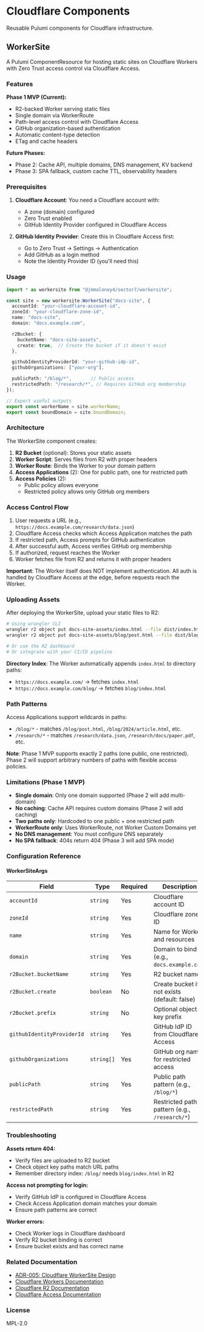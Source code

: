# Cloudflare Components

Reusable Pulumi components for Cloudflare infrastructure.

## WorkerSite

A Pulumi ComponentResource for hosting static sites on Cloudflare Workers with Zero Trust access control via Cloudflare Access.

### Features

**Phase 1 MVP (Current):**
- R2-backed Worker serving static files
- Single domain via WorkerRoute
- Path-level access control with Cloudflare Access
- GitHub organization-based authentication
- Automatic content-type detection
- ETag and cache headers

**Future Phases:**
- Phase 2: Cache API, multiple domains, DNS management, KV backend
- Phase 3: SPA fallback, custom cache TTL, observability headers

### Prerequisites

1. **Cloudflare Account**: You need a Cloudflare account with:
   - A zone (domain) configured
   - Zero Trust enabled
   - GitHub Identity Provider configured in Cloudflare Access

2. **GitHub Identity Provider**: Create this in Cloudflare Access first:
   - Go to Zero Trust → Settings → Authentication
   - Add GitHub as a login method
   - Note the Identity Provider ID (you'll need this)

### Usage

```typescript
import * as workersite from "@jmmaloney4/sector7/workersite";

const site = new workersite.WorkerSite("docs-site", {
  accountId: "your-cloudflare-account-id",
  zoneId: "your-cloudflare-zone-id",
  name: "docs-site",
  domain: "docs.example.com",

  r2Bucket: {
    bucketName: "docs-site-assets",
    create: true,  // Create the bucket if it doesn't exist
  },

  githubIdentityProviderId: "your-github-idp-id",
  githubOrganizations: ["your-org"],

  publicPath: "/blog/*",       // Public access
  restrictedPath: "/research/*", // Requires GitHub org membership
});

// Export useful outputs
export const workerName = site.workerName;
export const boundDomain = site.boundDomain;
```

### Architecture

The WorkerSite component creates:

1. **R2 Bucket** (optional): Stores your static assets
2. **Worker Script**: Serves files from R2 with proper headers
3. **Worker Route**: Binds the Worker to your domain pattern
4. **Access Applications** (2): One for public path, one for restricted path
5. **Access Policies** (2):
   - Public policy allows everyone
   - Restricted policy allows only GitHub org members

### Access Control Flow

1. User requests a URL (e.g., `https://docs.example.com/research/data.json`)
2. Cloudflare Access checks which Access Application matches the path
3. If restricted path, Access prompts for GitHub authentication
4. After successful auth, Access verifies GitHub org membership
5. If authorized, request reaches the Worker
6. Worker fetches file from R2 and returns it with proper headers

**Important**: The Worker itself does NOT implement authentication. All auth is handled by Cloudflare Access at the edge, before requests reach the Worker.

### Uploading Assets

After deploying the WorkerSite, upload your static files to R2:

```bash
# Using wrangler CLI
wrangler r2 object put docs-site-assets/index.html --file dist/index.html
wrangler r2 object put docs-site-assets/blog/post.html --file dist/blog/post.html

# Or use the R2 dashboard
# Or integrate with your CI/CD pipeline
```

**Directory Index**: The Worker automatically appends `index.html` to directory paths:
- `https://docs.example.com/` → fetches `index.html`
- `https://docs.example.com/blog/` → fetches `blog/index.html`

### Path Patterns

Access Applications support wildcards in paths:
- `/blog/*` - matches `/blog/post.html`, `/blog/2024/article.html`, etc.
- `/research/*` - matches `/research/data.json`, `/research/docs/paper.pdf`, etc.

**Note**: Phase 1 MVP supports exactly 2 paths (one public, one restricted). Phase 2 will support arbitrary numbers of paths with flexible access policies.

### Limitations (Phase 1 MVP)

- **Single domain**: Only one domain supported (Phase 2 will add multi-domain)
- **No caching**: Cache API requires custom domains (Phase 2 will add caching)
- **Two paths only**: Hardcoded to one public + one restricted path
- **WorkerRoute only**: Uses WorkerRoute, not Worker Custom Domains yet
- **No DNS management**: You must configure DNS separately
- **No SPA fallback**: 404s return 404 (Phase 3 will add SPA mode)

### Configuration Reference

#### WorkerSiteArgs

| Field | Type | Required | Description |
|-------|------|----------|-------------|
| `accountId` | `string` | Yes | Cloudflare account ID |
| `zoneId` | `string` | Yes | Cloudflare zone ID |
| `name` | `string` | Yes | Name for Worker and resources |
| `domain` | `string` | Yes | Domain to bind (e.g., `docs.example.com`) |
| `r2Bucket.bucketName` | `string` | Yes | R2 bucket name |
| `r2Bucket.create` | `boolean` | No | Create bucket if not exists (default: false) |
| `r2Bucket.prefix` | `string` | No | Optional object key prefix |
| `githubIdentityProviderId` | `string` | Yes | GitHub IdP ID from Cloudflare Access |
| `githubOrganizations` | `string[]` | Yes | GitHub org names for restricted access |
| `publicPath` | `string` | Yes | Public path pattern (e.g., `/blog/*`) |
| `restrictedPath` | `string` | Yes | Restricted path pattern (e.g., `/research/*`) |

### Troubleshooting

**Assets return 404:**
- Verify files are uploaded to R2 bucket
- Check object key paths match URL paths
- Remember directory index: `/blog/` needs `blog/index.html` in R2

**Access not prompting for login:**
- Verify GitHub IdP is configured in Cloudflare Access
- Check Access Application domain matches your domain
- Ensure path patterns are correct

**Worker errors:**
- Check Worker logs in Cloudflare dashboard
- Verify R2 bucket binding is correct
- Ensure bucket exists and has correct name

### Related Documentation

- [ADR-005: Cloudflare WorkerSite Design](../../../docs/internal/designs/005-cloudflare-workersite.md)
- [Cloudflare Workers Documentation](https://developers.cloudflare.com/workers/)
- [Cloudflare R2 Documentation](https://developers.cloudflare.com/r2/)
- [Cloudflare Access Documentation](https://developers.cloudflare.com/cloudflare-one/policies/access/)

### License

MPL-2.0
